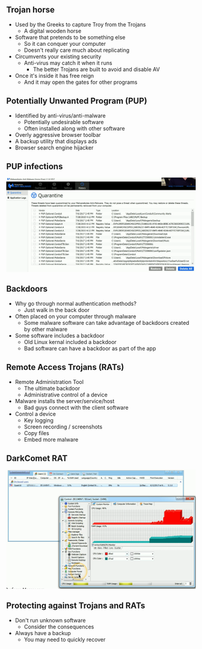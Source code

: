 ## Trojan horse
- Used by the Greeks to capture Troy from the Trojans
	- A digital wooden horse
- Software that pretends to be something else
	- So it can conquer your computer
	- Doesn't really care much about replicating
- Circumvents your existing security
	- Anti-virus may catch it when it runs
		- The better Trojans are built to avoid and disable AV
- Once it's inside it has free reign
	- And it may open the gates for other programs

## Potentially Unwanted Program (PUP)
- Identified by anti-virus/anti-malware
	- Potentially undesirable software
	- Often installed along with other software
- Overly aggressive browser toolbar
- A backup utility that displays ads
- Browser search engine hijacker

## PUP infections
![](../Images/240509-83.png)

## Backdoors
- Why go through normal authentication methods?
	- Just walk in the back door
- Often placed on your computer through malware
	- Some malware software can take advantage of backdoors created by other malware
- Some software includes a backdoor
	- Old Linux kernal included a backdoor
	- Bad software can have a backdoor as part of the app

## Remote Access Trojans (RATs)
- Remote Administration Tool
	- The ultimate backdoor
	- Administrative control of a device
- Malware installs the server/service/host
	- Bad guys connect with the client software
- Control a device
	- Key logging
	- Screen recording / screenshots
	- Copy files
	- Embed more malware

## DarkComet RAT
![](../Images/240509-84.png)

## Protecting against Trojans and RATs
- Don't run unknown software
	- Consider the consequences
- Always have a backup
	- You may need to quickly recover

